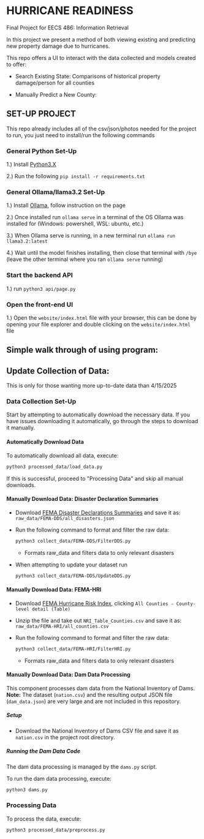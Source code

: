 # HURRICANE READINESS

Final Project for EECS 486: Information Retrieval

In this project we present a method of both viewing existing and predicting new property damage due to hurricanes. 

This repo offers a UI to interact with the data collected and models created to offer:
- Search Existing State: Comparisons of historical property damage/person for all counties




- Manually Predict a New County: 


## SET-UP PROJECT 

This repo already includes all of the csv/json/photos needed for the project to run, you just need to install/run the following commands

### General Python Set-Up

1.) Install [Python3.X](https://www.python.org/downloads/)

2.) Run the following `pip install -r requirements.txt`

### General Ollama/llama3.2 Set-Up

1.) Install [Ollama](https://ollama.com/download/linux), follow instruction on the page

2.) Once installed run `ollama serve` in a terminal of the OS Ollama was installed for (Windows: powershell, WSL: ubuntu, etc.)

3.) When Ollama serve is running, in a new terminal run `ollama run llama3.2:latest`

4.) Wait until the model finishes installing, then close that terminal with `/bye` (leave the other terminal where you ran `ollama serve` running)

### Start the backend API

1.) run `python3 api/page.py`

### Open the front-end UI

1.) Open the `website/index.html` file with your browser, this can be done by opening your file explorer and double clicking on the `website/index.html` file

## Simple walk through of using program:



## Update Collection of Data:

This is only for those wanting more up-to-date data than 4/15/2025

### Data Collection Set-Up

Start by attempting to automatically download the necessary data. If you have issues downloading it automatically, go through the steps to download it manually. 

#### Automatically Download Data

To automatically download all data, execute:
```bash
python3 processed_data/load_data.py
```
If this is successful, proceed to "Processing Data" and skip all manual downloads.

#### Manually Download Data: Disaster Declaration Summaries

- Download [FEMA Disaster Declarations Summaries](https://www.fema.gov/openfema-data-page/disaster-declarations-summaries-v2) and save it as:  
  `raw_data/FEMA-DDS/all_disasters.json`

- Run the following command to format and filter the raw data:  
  ```bash
  python3 collect_data/FEMA-DDS/FilterDDS.py
  ```
    * Formats raw_data and filters data to only relevant disasters 

- When attempting to update your dataset run  
  ```bash
  python3 collect_data/FEMA-DDS/UpdateDDS.py
  ```

#### Manually Download Data: FEMA-HRI

- Download [FEMA Hurricane Risk Index](https://hazards.fema.gov/nri/data-resources#csvDownload), clicking `All Counties - County-level detail (Table)`

- Unzip the file and take out `NRI_Table_Counties.csv` and save it as:  
  `raw_data/FEMA-HRI/all_counties.csv`

- Run the following command to format and filter the raw data:  
  ```bash
  python3 collect_data/FEMA-HRI/FilterHRI.py
  ```
    * Formats raw_data and filters data to only relevant disasters 

#### Manually Download Data: Dam Data Processing

This component processes dam data from the National Inventory of Dams. **Note:** The dataset (`nation.csv`) and the resulting output JSON file (`dam_data.json`) are very large and are not included in this repository.

##### Setup

- Download the National Inventory of Dams CSV file and save it as `nation.csv` in the project root directory.

##### Running the Dam Data Code

The dam data processing is managed by the `dams.py` script.

To run the dam data processing, execute:
```bash
python3 dams.py
```

### Processing Data

To process the data, execute:
```bash
python3 processed_data/preprocess.py
```